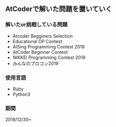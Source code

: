 ## AtCoderで解いた問題を置いていく  
### 解いたor挑戦している問題  
* Atcoder Begginers Selection
* Educational DP Contest
* AISing Programming Contest 2019
* AtCoder Beginner Contest
* NIKKEI Programming Contest 2019
* みんなのプロコン2019

### 使用言語  
* Ruby
* Python3

### 期間  
2018/12/30~
